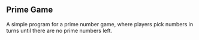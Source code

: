 ## Prime Game
A simple program for a prime number game, where players pick numbers in turns
until there are no prime numbers left.
